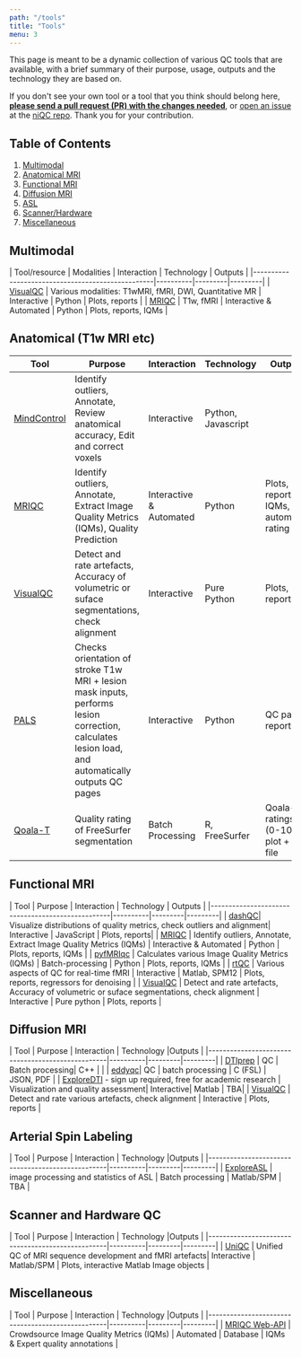 ```yaml
---
path: "/tools"
title: "Tools"
menu: 3
---
```


This page is meant to be a dynamic collection of various QC tools that are available, with a brief summary of their purpose, usage, outputs and the technology they are based on.

If you don't see your own tool or a tool that you think should belong here, [**please send a pull request (PR) with the changes needed**](https://github.com/INCF/niQC/pull/new/master), or [open an issue](https://github.com/INCF/niQC/issues/new) at the [niQC repo](https://github.com/INCF/niQC). Thank you for your contribution.

## Table of Contents
1. [Multimodal](#multimodal)
2. [Anatomical MRI](#anatomical)
3. [Functional MRI](#fmri)
4. [Diffusion MRI](#diffusion)
5. [ASL](#asl)
6. [Scanner/Hardware](#hardware)
7. [Miscellaneous](#misc)

## Multimodal <a name="multimodal"></a>

| Tool/resource                                   | Modalities | Interaction | Technology | Outputs |
|--------------------------------------------------|----------|---------|---------|
| [VisualQC](https://raamana.github.io/visualqc/)  | Various modalities: T1wMRI, fMRI, DWI, Quantitative MR  | Interactive  | Python  | Plots, reports |
| [MRIQC](https://mriqc.readthedocs.io/en/stable/) | T1w, fMRI | Interactive & Automated  | Python  | Plots, reports, IQMs |

## Anatomical (T1w MRI etc)<a name="anatomical"></a>

| Tool                                             | Purpose | Interaction | Technology | Outputs |
|--------------------------------------------------|----------|---------|---------|---------|
| [MindControl](https://github.com/akeshavan/mindcontrol)| Identify outliers, Annotate, Review anatomical accuracy, Edit and correct voxels | Interactive |Python, Javascript|
| [MRIQC](https://mriqc.readthedocs.io/en/stable/) | Identify outliers, Annotate, Extract Image Quality Metrics (IQMs), Quality Prediction | Interactive & Automated  | Python  | Plots, reports, IQMs, automated rating |
| [VisualQC](https://raamana.github.io/visualqc/)  | Detect and rate artefacts, Accuracy of volumetric or suface segmentations, check alignment  | Interactive | Pure Python | Plots, reports |
| [PALS](https://github.com/npnl/pals)|  Checks orientation of stroke T1w MRI + lesion mask inputs, performs lesion correction, calculates lesion load, and automatically outputs QC pages | Interactive |Python| QC pages, reports |
| [Qoala-T](https://github.com/Qoala-T/QC)| Quality rating of FreeSurfer segmentation | Batch Processing | R, FreeSurfer | Qoala-T ratings (0-100), plot + csv file |

## Functional MRI <a name="fmri"></a>

| Tool                                             | Purpose | Interaction |  Technology | Outputs |
|--------------------------------------------------|----------|---------|---------|
| [dashQC](http://dashqc-fmri.readthedocs.io)| Visualize distributions of quality metrics, check outliers and alignment| Interactive | JavaScript | Plots, reports|
| [MRIQC](https://mriqc.readthedocs.io/en/stable/) | Identify outliers, Annotate, Extract Image Quality Metrics (IQMs) | Interactive & Automated  | Python  | Plots, reports, IQMs |
| [pyfMRIqc](https://drmichaellindner.github.io/pyfMRIqc/) | Calculates various Image Quality Metrics (IQMs) | Batch-processing  | Python  | Plots, reports, IQMs |
| [rtQC](https://github.com/rtQC-group/rtQC) | Various aspects of QC for real-time fMRI | Interactive  | Matlab, SPM12  | Plots, reports, regressors for denoising |
| [VisualQC](https://raamana.github.io/visualqc/)  | Detect and rate artefacts, Accuracy of volumetric or suface segmentations, check alignment  | Interactive | Pure python  | Plots, reports |

## Diffusion MRI <a name="diffusion"></a>

| Tool                                             | Purpose | Interaction | Technology |Outputs |
|--------------------------------------------------|----------|---------|---------|
| [DTIprep](https://www.nitrc.org/projects/dtiprep/) | QC | Batch processing| C++ | |
| [eddyqc](https://fsl.fmrib.ox.ac.uk/fsl/fslwiki/eddyqc/UsersGuide)| QC | batch processing | C (FSL) | JSON, PDF |
| [ExploreDTI](http://exploredti.com) - sign up required, free for academic research | Visualization and quality assessment| Interactive| Matlab | TBA|
| [VisualQC](https://raamana.github.io/visualqc/)  | Detect and rate various artefacts, check alignment  | Interactive    | Plots, reports |

## Arterial Spin Labeling <a name="asl"></a>

| Tool                                             | Purpose | Interaction | Technology |Outputs |
|--------------------------------------------------|----------|---------|---------|
| [ExploreASL](https://sites.google.com/view/exploreasl) |  image processing and statistics of ASL | Batch processing  | Matlab/SPM  | TBA   |

## Scanner and Hardware QC <a name="hardware"></a>

| Tool                                             | Purpose | Interaction | Technology |Outputs |
|--------------------------------------------------|----------|---------|---------|
| [UniQC](https://github.com/CAIsr/uniQC) | Unified QC of MRI sequence development and fMRI artefacts| Interactive | Matlab/SPM | Plots, interactive Matlab Image objects |

## Miscellaneous <a name="misc"></a>

| Tool                                             | Purpose | Interaction | Technology |Outputs |
|--------------------------------------------------|----------|---------|---------|
| [MRIQC Web-API](https://doi.org/10.1038/S41597-019-0035-4) | Crowdsource Image Quality Metrics (IQMs) | Automated  | Database  | IQMs & Expert quality annotations |
